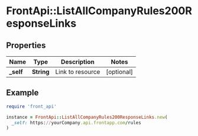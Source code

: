 # FrontApi::ListAllCompanyRules200ResponseLinks

## Properties

| Name | Type | Description | Notes |
| ---- | ---- | ----------- | ----- |
| **_self** | **String** | Link to resource | [optional] |

## Example

```ruby
require 'front_api'

instance = FrontApi::ListAllCompanyRules200ResponseLinks.new(
  _self: https://yourCompany.api.frontapp.com/rules
)
```

